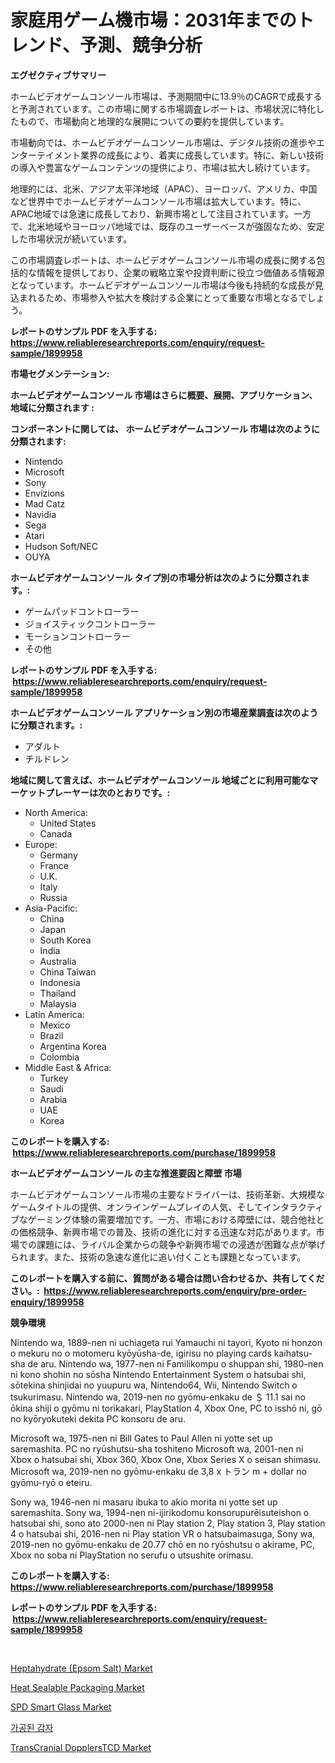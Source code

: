 <p><h1>家庭用ゲーム機市場：2031年までのトレンド、予測、競争分析</h1></p><p><strong>エグゼクティブサマリー</strong></p>
<p><p>ホームビデオゲームコンソール市場は、予測期間中に13.9％のCAGRで成長すると予測されています。この市場に関する市場調査レポートは、市場状況に特化したもので、市場動向と地理的な展開についての要約を提供しています。</p><p>市場動向では、ホームビデオゲームコンソール市場は、デジタル技術の進歩やエンターテイメント業界の成長により、着実に成長しています。特に、新しい技術の導入や豊富なゲームコンテンツの提供により、市場は拡大し続けています。</p><p>地理的には、北米、アジア太平洋地域（APAC）、ヨーロッパ、アメリカ、中国など世界中でホームビデオゲームコンソール市場は拡大しています。特に、APAC地域では急速に成長しており、新興市場として注目されています。一方で、北米地域やヨーロッパ地域では、既存のユーザーベースが強固なため、安定した市場状況が続いています。</p><p>この市場調査レポートは、ホームビデオゲームコンソール市場の成長に関する包括的な情報を提供しており、企業の戦略立案や投資判断に役立つ価値ある情報源となっています。ホームビデオゲームコンソール市場は今後も持続的な成長が見込まれるため、市場参入や拡大を検討する企業にとって重要な市場となるでしょう。</p></p>
<p><strong>レポートのサンプル PDF を入手する: <a href="https://www.reliableresearchreports.com/enquiry/request-sample/1899958">https://www.reliableresearchreports.com/enquiry/request-sample/1899958</a></strong></p>
<p><strong>市場セグメンテーション:</strong></p>
<p><strong> ホームビデオゲームコンソール 市場はさらに概要、展開、アプリケーション、地域に分類されます :</strong></p>
<p><strong>コンポーネントに関しては、 ホームビデオゲームコンソール 市場は次のように分類されます: &nbsp;</strong></p>
<p><ul><li>Nintendo</li><li>Microsoft</li><li>Sony</li><li>Envizions</li><li>Mad Catz</li><li>Navidia</li><li>Sega</li><li>Atari</li><li>Hudson Soft/NEC</li><li>OUYA</li></ul></p>
<p><strong> ホームビデオゲームコンソール タイプ別の市場分析は次のように分類されます。:</strong></p>
<p><ul><li>ゲームパッドコントローラー</li><li>ジョイスティックコントローラー</li><li>モーションコントローラー</li><li>その他</li></ul></p>
<p><strong>レポートのサンプル PDF を入手する: &nbsp;<a href="https://www.reliableresearchreports.com/enquiry/request-sample/1899958">https://www.reliableresearchreports.com/enquiry/request-sample/1899958</a></strong></p>
<p><strong> ホームビデオゲームコンソール アプリケーション別の市場産業調査は次のように分類されます。:</strong></p>
<p><ul><li>アダルト</li><li>チルドレン</li></ul></p>
<p><strong>地域に関して言えば、ホームビデオゲームコンソール 地域ごとに利用可能なマーケットプレーヤーは次のとおりです。:</strong></p>
<p><ul>
    <li>
        North America:
        <ul>
            <li>United States</li>
            <li>Canada</li>
        </ul>
    </li>
    <li>
        Europe:
        <ul>
            <li>Germany</li>
            <li>France</li>
            <li>U.K.</li>
            <li>Italy</li>
            <li>Russia</li>
        </ul>
    </li>
    <li>
        Asia-Pacific:
        <ul>
            <li>China</li>
            <li>Japan</li>
            <li>South Korea</li>
            <li>India</li>
            <li>Australia</li>
            <li>China Taiwan</li>
            <li>Indonesia</li>
            <li>Thailand</li>
            <li>Malaysia</li>
        </ul>
    </li>
    <li>
        Latin America:
        <ul>
            <li>Mexico</li>
            <li>Brazil</li>
            <li>Argentina Korea</li>
            <li>Colombia</li>
        </ul>
    </li>
    <li>
        Middle East & Africa:
        <ul>
            <li>Turkey</li>
            <li>Saudi</li>
            <li>Arabia</li>
            <li>UAE</li>
            <li>Korea</li>
        </ul>
    </li>
    </ul></p>
<p><strong>このレポートを購入する: &nbsp;<a href="https://www.reliableresearchreports.com/purchase/1899958">https://www.reliableresearchreports.com/purchase/1899958</a></strong></p>
<p><strong>ホームビデオゲームコンソール の主な推進要因と障壁 市場</strong></p>
<p><p>ホームビデオゲームコンソール市場の主要なドライバーは、技術革新、大規模なゲームタイトルの提供、オンラインゲームプレイの人気、そしてインタラクティブなゲーミング体験の需要増加です。一方、市場における障壁には、競合他社との価格競争、新興市場での普及、技術の進化に対する迅速な対応があります。市場での課題には、ライバル企業からの競争や新興市場での浸透が困難な点が挙げられます。また、技術の急速な進化に追い付くことも課題となっています。</p></p>
<p><strong>このレポートを購入する前に、質問がある場合は問い合わせるか、共有してください。:&nbsp; <a href="https://www.reliableresearchreports.com/enquiry/pre-order-enquiry/1899958">https://www.reliableresearchreports.com/enquiry/pre-order-enquiry/1899958</a></strong></p>
<p><strong>競争環境</strong></p>
<p><p>Nintendo wa, 1889-nen ni uchiageta rui Yamauchi ni tayori, Kyoto ni honzon o mekuru no o motomeru kyōyūsha-de, igirisu no playing cards kaihatsu-sha de aru. Nintendo wa, 1977-nen ni Familikompu o shuppan shi, 1980-nen ni kono shohin no sōsha Nintendo Entertainment System o hatsubai shi, sōtekina shinjidai no yuupuru wa, Nintendo64, Wii, Nintendo Switch o tsukurimasu. Nintendo wa, 2019-nen no gyōmu-enkaku de ＄ 11.1 sai no ōkina shiji o gyōmu ni torikakari, PlayStation 4, Xbox One, PC to isshō ni, gō no kyōryokuteki dekita PC konsoru de aru.</p><p>Microsoft wa, 1975-nen ni Bill Gates to Paul Allen ni yotte set up saremashita. PC no ryūshutsu-sha toshiteno Microsoft wa, 2001-nen ni Xbox o hatsubai shi, Xbox 360, Xbox One, Xbox Series X o seisan shimasu. Microsoft wa, 2019-nen no gyōmu-enkaku de 3,8 x トラン m + dollar no gyōmu-ryō o eteiru.</p><p>Sony wa, 1946-nen ni masaru ibuka to akio morita ni yotte set up saremashita. Sony wa, 1994-nen ni-ijirikodomu konsorupurēisuteishon o hatsubai shi, sono ato 2000-nen ni Play station 2, Play station 3, Play station 4 o hatsubai shi, 2016-nen ni Play station VR o hatsubaimasuga, Sony wa, 2019-nen no gyōmu-enkaku de 20.77 chō en no ryōshutsu o akirame, PC, Xbox no soba ni PlayStation no serufu o utsushite orimasu.</p></p>
<p><strong>このレポートを購入する: &nbsp; <a href="https://www.reliableresearchreports.com/purchase/1899958">https://www.reliableresearchreports.com/purchase/1899958</a></strong></p>
<p><strong>レポートのサンプル PDF を入手する: &nbsp;<a href="https://www.reliableresearchreports.com/enquiry/request-sample/1899958">https://www.reliableresearchreports.com/enquiry/request-sample/1899958</a></strong><strong></strong></p>
<p>&nbsp;</p>
<p><p><a href="https://glittery-fuchsia-86a.notion.site/Heptahydrate-Epsom-Salt-Market-Furnish-Information-about-Market-Size-Market-Share-Market-Dynamic-98ad24b93b3a4a91bc4845c2223cbfbd">Heptahydrate (Epsom Salt) Market</a></p><p><a href="https://issuu.com/reportprime-2/docs/heat-sealable-packaging-market-size-2030.pptx">Heat Sealable Packaging Market</a></p><p><a href="https://view.publitas.com/reportprime-1/spd-smart-glass-market-analysis-and-market-size-global-industry-overview-market-segmentation-and-forecast-2024-to-2031/">SPD Smart Glass Market</a></p><p><a href="https://github.com/laholand/Market-Research-Report-List-2/blob/main/5679224186268.md">가공된 감자</a></p><p><a href="https://github.com/vimar16th/Market-Research-Report-List-3/blob/main/transcranial-dopplerstcd-market.md">TransCranial DopplersTCD Market</a></p></p>